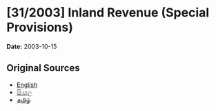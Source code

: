 # [31/2003] Inland Revenue (Special Provisions)

**Date:** 2003-10-15

## Original Sources

- [English](https://documents.gov.lk/view/acts/2003/10/31-2003_E.pdf)
- [සිංහල](https://documents.gov.lk/view/acts/2003/10/31-2003_S.pdf)
- [தமிழ்](https://documents.gov.lk/view/acts/2003/10/31-2003_T.pdf)
